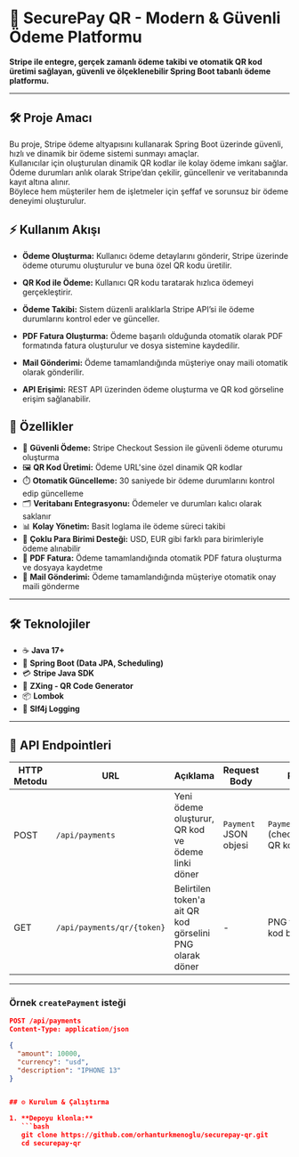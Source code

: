 # 🚀 SecurePay QR - Modern & Güvenli Ödeme Platformu

**Stripe ile entegre, gerçek zamanlı ödeme takibi ve otomatik QR kod üretimi sağlayan, güvenli ve ölçeklenebilir Spring Boot tabanlı ödeme platformu.**

---

## 🛠 Proje Amacı

Bu proje, Stripe ödeme altyapısını kullanarak Spring Boot üzerinde güvenli, hızlı ve dinamik bir ödeme sistemi sunmayı amaçlar.  
Kullanıcılar için oluşturulan dinamik QR kodlar ile kolay ödeme imkanı sağlar.  
Ödeme durumları anlık olarak Stripe’dan çekilir, güncellenir ve veritabanında kayıt altına alınır.  
Böylece hem müşteriler hem de işletmeler için şeffaf ve sorunsuz bir ödeme deneyimi oluşturulur.


## ⚡ Kullanım Akışı

- **Ödeme Oluşturma:** Kullanıcı ödeme detaylarını gönderir, Stripe üzerinde ödeme oturumu oluşturulur ve buna özel QR kodu üretilir.  
- **QR Kod ile Ödeme:** Kullanıcı QR kodu taratarak hızlıca ödemeyi gerçekleştirir.  
- **Ödeme Takibi:** Sistem düzenli aralıklarla Stripe API’si ile ödeme durumlarını kontrol eder ve günceller.
- **PDF Fatura Oluşturma:** Ödeme başarılı olduğunda otomatik olarak PDF formatında fatura oluşturulur ve dosya sistemine kaydedilir.
- **Mail Gönderimi:** Ödeme tamamlandığında müşteriye onay maili otomatik olarak gönderilir.

- **API Erişimi:** REST API üzerinden ödeme oluşturma ve QR kod görseline erişim sağlanabilir.


## 🌟 Özellikler

- 🔐 **Güvenli Ödeme:** Stripe Checkout Session ile güvenli ödeme oturumu oluşturma  
- 🖼️ **QR Kod Üretimi:** Ödeme URL'sine özel dinamik QR kodlar  
- ⏱️ **Otomatik Güncelleme:** 30 saniyede bir ödeme durumlarını kontrol edip güncelleme  
- 🗂️ **Veritabanı Entegrasyonu:** Ödemeler ve durumları kalıcı olarak saklanır  
- 📊 **Kolay Yönetim:** Basit loglama ile ödeme süreci takibi
- 💱 **Çoklu Para Birimi Desteği:** USD, EUR gibi farklı para birimleriyle ödeme alınabilir
- 📄 **PDF Fatura:** Ödeme tamamlandığında otomatik PDF fatura oluşturma ve dosyaya kaydetme
- 📧 **Mail Gönderimi:** Ödeme tamamlandığında müşteriye otomatik onay maili gönderme

---

## 🛠️ Teknolojiler

- ☕ **Java 17+**  
- 🌱 **Spring Boot (Data JPA, Scheduling)**  
- 💳 **Stripe Java SDK**  
- 📱 **ZXing - QR Code Generator**  
- 📦 **Lombok**  
- 📝 **Slf4j Logging**  

---


   ## 🔌 API Endpointleri

| HTTP Metodu | URL               | Açıklama                          | Request Body         | Response                  |
|-------------|-------------------|---------------------------------|---------------------|---------------------------|
| POST        | `/api/payments`   | Yeni ödeme oluşturur, QR kod ve ödeme linki döner | `Payment` JSON objesi | `PaymentResponseDTO` (checkout URL + QR kod base64) |
| GET         | `/api/payments/qr/{token}` | Belirtilen token'a ait QR kod görselini PNG olarak döner | -                   | PNG formatında QR kod byte dizisi  |

---

### Örnek `createPayment` isteği

```json
POST /api/payments
Content-Type: application/json

{
  "amount": 10000,
  "currency": "usd",
  "description": "IPHONE 13"
}


## ⚙️ Kurulum & Çalıştırma

1. **Depoyu klonla:**  
   ```bash
   git clone https://github.com/orhanturkmenoglu/securepay-qr.git
   cd securepay-qr
